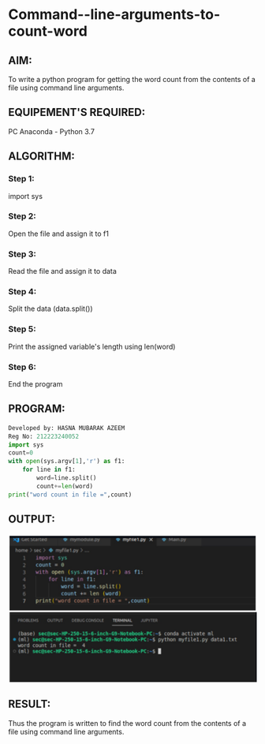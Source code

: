 # Command--line-arguments-to-count-word
## AIM:
To write a python program for getting the word count from the contents of a file using command line arguments.
## EQUIPEMENT'S REQUIRED: 
PC
Anaconda - Python 3.7
## ALGORITHM: 
### Step 1:
import sys
### Step 2: 
Open the file and assign it to f1
### Step 3: 
Read the file and assign it to data
### Step 4:  
Split the data (data.split())
### Step 5: 
Print the assigned variable's length using len(word)
### Step 6: 
End the program
## PROGRAM:
```Python
Developed by: HASNA MUBARAK AZEEM
Reg No: 212223240052
import sys
count=0
with open(sys.argv[1],'r') as f1:
    for line in f1:
        word=line.split()
        count+=len(word)
print("word count in file =",count)
```
## OUTPUT:
![alt text](<exp 10.png>)

## RESULT:
Thus the program is written to find the word count from the contents of a file using command line arguments.
